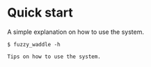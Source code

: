 # Quick start

A simple explanation on how to use the system.

```console
$ fuzzy_waddle -h
```

```{tip}
Tips on how to use the system.
```
